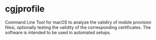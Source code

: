 # cgjprofile
Command Line Tool for macOS to analyze the validiry of mobile provision filesi,
optionally testing the validity of the corresponding certificates. The
software is intended to be used in automated setups.
